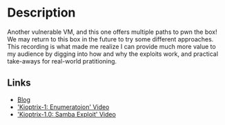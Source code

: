 # Description
Another vulnerable VM, and this one offers multiple paths to pwn the box!
We may return to this box in the future to try some different approaches. This recording is what made me realize I can provide much more value to my audience by digging into how and why the exploits work, and practical take-aways for real-world pratitioning.
## Links
- [Blog](https://brewsnhacks.com/kioptrix-1)
- ['Kioptrix-1: Enumeratoion' Video](https://youtu.be/7WkqqaUpt_Y)
- ['Kioptrix-1.0: Samba Exploit' Video](https://youtu.be/M_F2UOswTUM)
